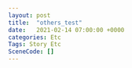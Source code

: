 ```yaml
---
layout: post
title:  "others_test"
date:   2021-02-14 07:00:00 +0000
categories: Etc
Tags: Story Etc
SceneCode: []
---
```


